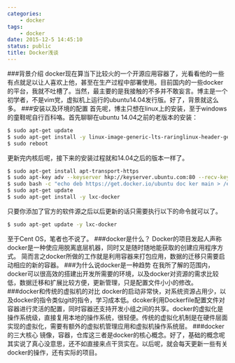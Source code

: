 ```yaml
---
categories: 
	- docker
tags: 
	- docker	
date: 2015-12-5 14:45:10
status: public
title: Docker浅谈
---
```


###背景介绍
docker现在算当下比较火的一个开源应用容器了，光看看他的一些有点就足以让人喜欢上他，甚至在生产过程中部署使用。目前国内的一些docker的平台，我就不吐槽了。当然，最主要的是我接触的不多并不敢妄言。博主是一个初学者，不是vim党，虚拟机上运行的ubuntu14.04发行版。好了，背景就这么多。
###安装以及环境的配置
首先呢，博主只想在linux上的安装，至于windows的童鞋呢自行百科咯。首先聊聊在ubuntu 14.04之前的老版本的安装： 
```bash
$ sudo apt-get update
$ sudo apt-get install -y linux-image-generic-lts-raringlinux-header-generic-Its-raring
$ sudo reboot
```
更新完内核后呢，接下来的安装过程就和14.04之后的版本一样了。
```bash
$ sudo apt-get install apt-transport-https
$ sudo apt-key adv --keyserver hkp://keyserver.ubuntu.com:80 --recv-keys 36A1D7869245C8950F966E92D876A8A88D21E9
$ sudo bash -c "echo deb https://get.docker.io/ubuntu doc ker main > /etc/apt/source.list.d/docker.list"
$ sudo apt-get update
$ sudo apt-get install -y lxc-docker
```
只要你添加了官方的软件源之后以后更新的话只需要执行以下的命令就可以了。
```bash
$ sudo apt-get update -y lxc-docker
```
至于Cent OS，笔者也不说了。
###docker是什么？
Docker的项目发起人声称docker是一种使应用脱离底层机器，同时又是随时随地能获取的创建应用程序方式。
简而言之docker所做的工作就是利用容器来打包应用，数据的迁移只需要启动相应的新的容器。
###为什么说docker是一种趋势
在我所了解的范围内，docker可以很高效的搭建出开发所需要的环境，以及docker对资源的需求比较低，数据迁移和扩展比较方便，更新管理，只是配置文件小小的修改。
###docker和传统的虚拟机的对比
docker的启动非常快，对系统资源占用少，以及docker的指令类似git的指令，学习成本低。dcoker利用Dockerfile配置文件对容器进行灵活的配置，同时容器还支持开发小组之间的共享。docker的虚拟化是操作系统级，直接复用本地的操作系统，很轻便。传统的虚拟化机制是在硬件层面实现的虚拟化，需要有额外的虚拟机管理应用和虚拟机操作系统层。
###docker的三大核心
镜像，容器，仓库这三者是docker的核心概念。好了，基础的概念呢其实说了真心没意思，还不如直接来点干货实在。以后呢，就会每天更新一些有关docker的操作，还有实际的项目。